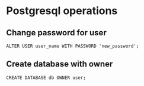 # Postgresql operations

## Change password for user

````
ALTER USER user_name WITH PASSWORD 'new_password';
````

## Create database with owner

````
CREATE DATABASE db OWNER user;
````

